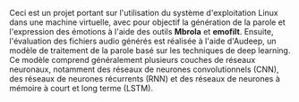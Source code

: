 Ceci est un projet portant sur l'utilisation du système d'exploitation Linux dans une machine virtuelle, avec pour objectif la génération de la parole et l'expression des émotions à l'aide des outils **Mbrola** et **emofilt**. Ensuite, l'évaluation des fichiers audio générés est réalisée à l'aide d'Audeep, un modèle de traitement de la parole basé sur les techniques de deep learning. Ce modèle comprend généralement plusieurs couches de réseaux neuronaux, notamment des réseaux de neurones convolutionnels (CNN), des réseaux de neurones récurrents (RNN) et des réseaux de neurones à mémoire à court et long terme (LSTM).